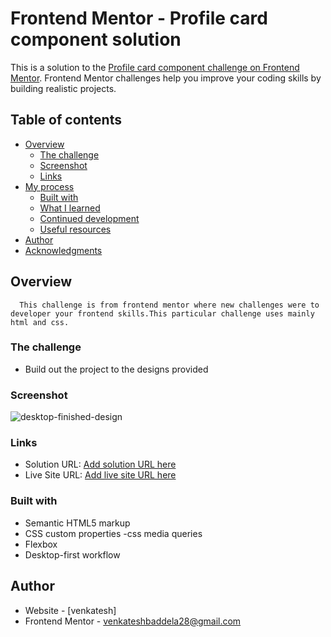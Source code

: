 # Frontend Mentor - Profile card component solution

This is a solution to the [Profile card component challenge on Frontend Mentor](https://www.frontendmentor.io/challenges/profile-card-component-cfArpWshJ). Frontend Mentor challenges help you improve your coding skills by building realistic projects.

## Table of contents

- [Overview](#overview)
  - [The challenge](#the-challenge)
  - [Screenshot](#screenshot)
  - [Links](#links)
- [My process](#my-process)
  - [Built with](#built-with)
  - [What I learned](#what-i-learned)
  - [Continued development](#continued-development)
  - [Useful resources](#useful-resources)
- [Author](#author)
- [Acknowledgments](#acknowledgments)

## Overview

      This challenge is from frontend mentor where new challenges were to developer your frontend skills.This particular challenge uses mainly html and css.

### The challenge

- Build out the project to the designs provided

### Screenshot

![desktop-finished-design](https://user-images.githubusercontent.com/84497133/119482721-d48e9400-bd71-11eb-9dac-cb50e55234bc.png)

### Links

- Solution URL: [Add solution URL here](https://your-solution-url.com)
- Live Site URL: [Add live site URL here](https://your-live-site-url.com)

### Built with

- Semantic HTML5 markup
- CSS custom properties
  -css media queries
- Flexbox
- Desktop-first workflow

## Author

- Website - [venkatesh]
- Frontend Mentor - [venkateshbaddela28@gmail.com](https://www.frontendmentor.io/profile/venkateshbaddela)
